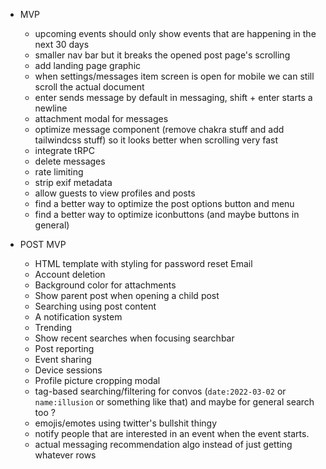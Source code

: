 - MVP
   - upcoming events should only show events that are happening in the next 30 days
   - smaller nav bar but it breaks the opened post page's scrolling
   - add landing page graphic
   - when settings/messages item screen is open for mobile we can still scroll the actual document
   - enter sends message by default in messaging, shift + enter starts a newline
   - attachment modal for messages
   - optimize message component (remove chakra stuff and add tailwindcss stuff) so it looks better when scrolling very fast
   - integrate tRPC
   - delete messages
   - rate limiting
   - strip exif metadata
   - allow guests to view profiles and posts
   - find a better way to optimize the post options button and menu
   - find a better way to optimize iconbuttons (and maybe buttons in general)

- POST MVP
  - HTML template with styling for password reset Email
  - Account deletion
  - Background color for attachments
  - Show parent post when opening a child post
  - Searching using post content
  - A notification system
  - Trending
  - Show recent searches when focusing searchbar
  - Post reporting
  - Event sharing
  - Device sessions
  - Profile picture cropping modal
  - tag-based searching/filtering for convos (`date:2022-03-02` or `name:illusion` or something like that) and maybe for general search too ?
  - emojis/emotes using twitter's bullshit thingy
  - notify people that are interested in an event when the event starts.
  - actual messaging recommendation algo instead of just getting whatever rows
